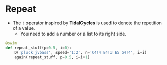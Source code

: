 # Repeat

    
- The `!` operator inspired by ****TidalCycles**** is used to denote the repetition of a value.
  - You need to add a number or a list to its right side.

```python
@swim
def repeat_stuff(p=0.5, i=0):
    D('pluck|jvbass', speed='1:2', n='C4!4 E4!3 E5 G4!4', i=i)
    again(repeat_stuff, p=0.5, i=i+1)
```
